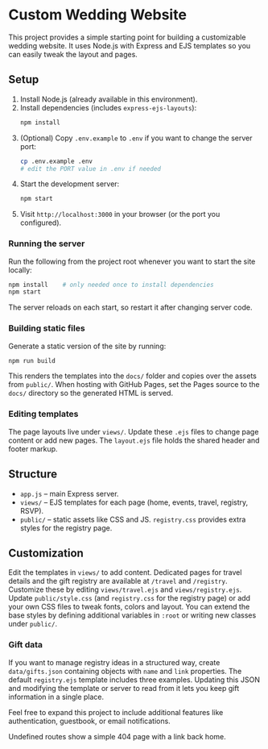 # Custom Wedding Website

This project provides a simple starting point for building a customizable wedding website. It uses Node.js with Express and EJS templates so you can easily tweak the layout and pages.

## Setup

1. Install Node.js (already available in this environment).
2. Install dependencies (includes `express-ejs-layouts`):
   ```bash
   npm install
   ```
3. (Optional) Copy `.env.example` to `.env` if you want to change the server
   port:
   ```bash
   cp .env.example .env
   # edit the PORT value in .env if needed
   ```
4. Start the development server:
   ```bash
   npm start
   ```
5. Visit `http://localhost:3000` in your browser (or the port you configured).

### Running the server

Run the following from the project root whenever you want to start the site locally:

```bash
npm install    # only needed once to install dependencies
npm start
```

The server reloads on each start, so restart it after changing server code.

### Building static files

Generate a static version of the site by running:

```bash
npm run build
```

This renders the templates into the `docs/` folder and copies over the assets
from `public/`. When hosting with GitHub Pages, set the Pages source to the
`docs/` directory so the generated HTML is served.

### Editing templates

The page layouts live under `views/`. Update these `.ejs` files to change page
content or add new pages. The `layout.ejs` file holds the shared header and
footer markup.

## Structure

- `app.js` – main Express server.
- `views/` – EJS templates for each page (home, events, travel, registry, RSVP).
- `public/` – static assets like CSS and JS. `registry.css` provides extra styles for the registry page.

## Customization

Edit the templates in `views/` to add content. Dedicated pages for travel details
and the gift registry are available at `/travel` and `/registry`. Customize these
by editing `views/travel.ejs` and `views/registry.ejs`. Update `public/style.css`
(and `registry.css` for the registry page) or add your own CSS files to tweak
fonts, colors and layout. You can extend the base styles by defining additional
variables in `:root` or writing new classes under `public/`.

### Gift data

If you want to manage registry ideas in a structured way, create
`data/gifts.json` containing objects with `name` and `link` properties. The
default `registry.ejs` template includes three examples. Updating this JSON and
modifying the template or server to read from it lets you keep gift information
in a single place.

Feel free to expand this project to include additional features like authentication, guestbook, or email notifications.

Undefined routes show a simple 404 page with a link back home.
